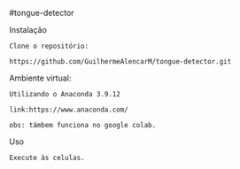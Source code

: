 #tongue-detector

Instalação

    Clone o repositório:

    https://github.com/GuilhermeAlencarM/tongue-detector.git

Ambiente virtual:

    Utilizando o Anaconda 3.9.12

    link:https://www.anaconda.com/

    obs: támbem funciona no google colab.

Uso

    Execute às celulas.

